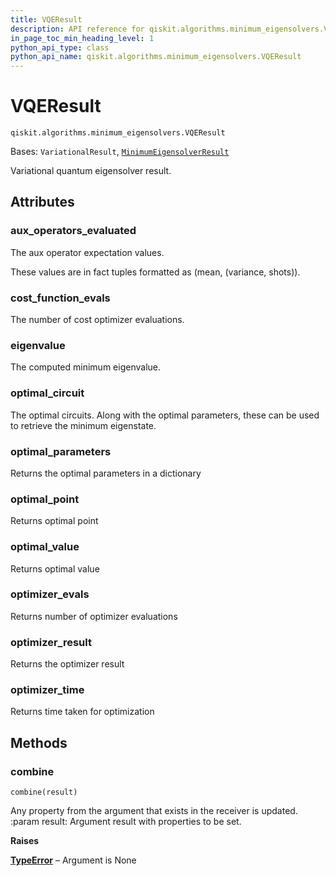 ```yaml
---
title: VQEResult
description: API reference for qiskit.algorithms.minimum_eigensolvers.VQEResult
in_page_toc_min_heading_level: 1
python_api_type: class
python_api_name: qiskit.algorithms.minimum_eigensolvers.VQEResult
---
```


# VQEResult

<span id="qiskit.algorithms.minimum_eigensolvers.VQEResult" />

`qiskit.algorithms.minimum_eigensolvers.VQEResult`

Bases: `VariationalResult`, [`MinimumEigensolverResult`](qiskit.algorithms.minimum_eigensolvers.MinimumEigensolverResult "qiskit.algorithms.minimum_eigensolvers.minimum_eigensolver.MinimumEigensolverResult")

Variational quantum eigensolver result.

## Attributes

<span id="qiskit.algorithms.minimum_eigensolvers.VQEResult.aux_operators_evaluated" />

### aux\_operators\_evaluated

The aux operator expectation values.

These values are in fact tuples formatted as (mean, (variance, shots)).

<span id="qiskit.algorithms.minimum_eigensolvers.VQEResult.cost_function_evals" />

### cost\_function\_evals

The number of cost optimizer evaluations.

<span id="qiskit.algorithms.minimum_eigensolvers.VQEResult.eigenvalue" />

### eigenvalue

The computed minimum eigenvalue.

<span id="qiskit.algorithms.minimum_eigensolvers.VQEResult.optimal_circuit" />

### optimal\_circuit

The optimal circuits. Along with the optimal parameters, these can be used to retrieve the minimum eigenstate.

<span id="qiskit.algorithms.minimum_eigensolvers.VQEResult.optimal_parameters" />

### optimal\_parameters

Returns the optimal parameters in a dictionary

<span id="qiskit.algorithms.minimum_eigensolvers.VQEResult.optimal_point" />

### optimal\_point

Returns optimal point

<span id="qiskit.algorithms.minimum_eigensolvers.VQEResult.optimal_value" />

### optimal\_value

Returns optimal value

<span id="qiskit.algorithms.minimum_eigensolvers.VQEResult.optimizer_evals" />

### optimizer\_evals

Returns number of optimizer evaluations

<span id="qiskit.algorithms.minimum_eigensolvers.VQEResult.optimizer_result" />

### optimizer\_result

Returns the optimizer result

<span id="qiskit.algorithms.minimum_eigensolvers.VQEResult.optimizer_time" />

### optimizer\_time

Returns time taken for optimization

## Methods

### combine

<span id="qiskit.algorithms.minimum_eigensolvers.VQEResult.combine" />

`combine(result)`

Any property from the argument that exists in the receiver is updated. :param result: Argument result with properties to be set.

**Raises**

[**TypeError**](https://docs.python.org/3/library/exceptions.html#TypeError "(in Python v3.12)") – Argument is None

